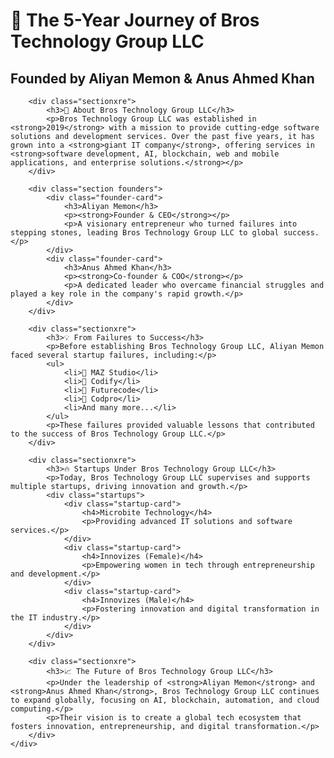 <div class="containerxre">
        <h1>🚀 The 5-Year Journey of Bros Technology Group LLC</h1>
        <h2>Founded by Aliyan Memon & Anus Ahmed Khan</h2>

        <div class="sectionxre">
            <h3>📌 About Bros Technology Group LLC</h3>
            <p>Bros Technology Group LLC was established in <strong>2019</strong> with a mission to provide cutting-edge software solutions and development services. Over the past five years, it has grown into a <strong>giant IT company</strong>, offering services in <strong>software development, AI, blockchain, web and mobile applications, and enterprise solutions.</strong></p>
        </div>

        <div class="section founders">
            <div class="founder-card">
                <h3>Aliyan Memon</h3>
                <p><strong>Founder & CEO</strong></p>
                <p>A visionary entrepreneur who turned failures into stepping stones, leading Bros Technology Group LLC to global success.</p>
            </div>
            <div class="founder-card">
                <h3>Anus Ahmed Khan</h3>
                <p><strong>Co-founder & COO</strong></p>
                <p>A dedicated leader who overcame financial struggles and played a key role in the company's rapid growth.</p>
            </div>
        </div>

        <div class="sectionxre">
            <h3>💡 From Failures to Success</h3>
            <p>Before establishing Bros Technology Group LLC, Aliyan Memon faced several startup failures, including:</p>
            <ul>
                <li>🚫 MAZ Studio</li>
                <li>🚫 Codify</li>
                <li>🚫 Futurecode</li>
                <li>🚫 Codpro</li>
                <li>And many more...</li>
            </ul>
            <p>These failures provided valuable lessons that contributed to the success of Bros Technology Group LLC.</p>
        </div>

        <div class="sectionxre">
            <h3>🔥 Startups Under Bros Technology Group LLC</h3>
            <p>Today, Bros Technology Group LLC supervises and supports multiple startups, driving innovation and growth.</p>
            <div class="startups">
                <div class="startup-card">
                    <h4>Microbite Technology</h4>
                    <p>Providing advanced IT solutions and software services.</p>
                </div>
                <div class="startup-card">
                    <h4>Innovizes (Female)</h4>
                    <p>Empowering women in tech through entrepreneurship and development.</p>
                </div>
                <div class="startup-card">
                    <h4>Innovizes (Male)</h4>
                    <p>Fostering innovation and digital transformation in the IT industry.</p>
                </div>
            </div>
        </div>

        <div class="sectionxre">
            <h3>📈 The Future of Bros Technology Group LLC</h3>
            <p>Under the leadership of <strong>Aliyan Memon</strong> and <strong>Anus Ahmed Khan</strong>, Bros Technology Group LLC continues to expand globally, focusing on AI, blockchain, automation, and cloud computing.</p>
            <p>Their vision is to create a global tech ecosystem that fosters innovation, entrepreneurship, and digital transformation.</p>
        </div>
    </div>